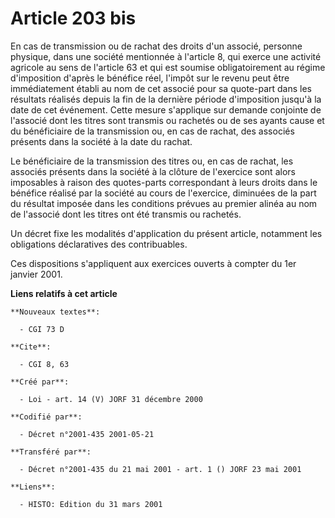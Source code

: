 # Article 203 bis

En cas de transmission ou de rachat des droits d'un associé, personne physique, dans une société mentionnée à l'article 8,
qui exerce une activité agricole au sens de l'article 63 et qui est soumise obligatoirement au régime d'imposition d'après le
bénéfice réel, l'impôt sur le revenu peut être immédiatement établi au nom de cet associé pour sa quote-part dans les
résultats réalisés depuis la fin de la dernière période d'imposition jusqu'à la date de cet événement. Cette mesure
s'applique sur demande conjointe de l'associé dont les titres sont transmis ou rachetés ou de ses ayants cause et du
bénéficiaire de la transmission ou, en cas de rachat, des associés présents dans la société à la date du rachat.

Le bénéficiaire de la transmission des titres ou, en cas de rachat, les associés présents dans la société à la clôture de
l'exercice sont alors imposables à raison des quotes-parts correspondant à leurs droits dans le bénéfice réalisé par la
société au cours de l'exercice, diminuées de la part du résultat imposée dans les conditions prévues au premier alinéa au nom
de l'associé dont les titres ont été transmis ou rachetés.

Un décret fixe les modalités d'application du présent article, notamment les obligations déclaratives des contribuables.

Ces dispositions s'appliquent aux exercices ouverts à compter du 1er janvier 2001.

**Liens relatifs à cet article**

	**Nouveaux textes**:

	  - CGI 73 D

	**Cite**:

	  - CGI 8, 63

	**Créé par**:

	  - Loi - art. 14 (V) JORF 31 décembre 2000

	**Codifié par**:

	  - Décret n°2001-435 2001-05-21

	**Transféré par**:

	  - Décret n°2001-435 du 21 mai 2001 - art. 1 () JORF 23 mai 2001

	**Liens**:

	  - HISTO: Edition du 31 mars 2001
